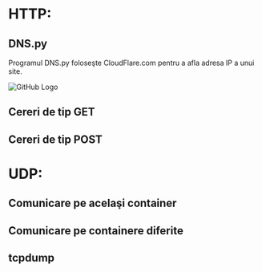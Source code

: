 # HTTP:
## DNS.py
Programul DNS.py foloseşte CloudFlare.com pentru a afla adresa IP a unui site.

![GitHub Logo](https://github.com/AlexandruGalatan/Computer-Networks/tree/master/Tema2/http/http1console.PNG)

## Cereri de tip **GET**

## Cereri de tip **POST**

# UDP:
## Comunicare pe acelaşi container

## Comunicare pe containere diferite

## tcpdump
